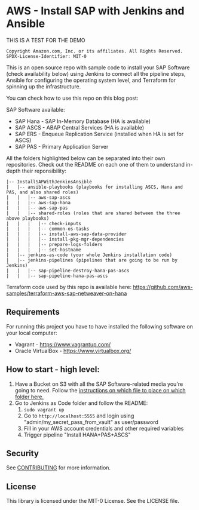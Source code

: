 # AWS - Install SAP with Jenkins and Ansible

THIS IS A TEST FOR THE DEMO

```
Copyright Amazon.com, Inc. or its affiliates. All Rights Reserved.
SPDX-License-Identifier: MIT-0
```

This is an open source repo with sample code to install your SAP Software (check availability below) using Jenkins to connect all the pipeline steps, Ansible for configuring the operating system level, and Terraform for spinning up the infrastructure.

You can check how to use this repo on this blog post: <insert blog post here>

SAP Software available:
* SAP Hana - SAP In-Memory Database (HA is available)
* SAP ASCS - ABAP Central Services (HA is available)
* SAP ERS - Enqueue Replication Service (installed when HA is set for ASCS)
* SAP PAS - Primary Application Server

All the folders highlighted below can be separated into their own repositories. Check out the README on each one of them to understand in-depth their reponsibility:

```
|-- InstallSAPWithJenkinsAnsible
|   |-- ansible-playbooks (playbooks for installing ASCS, Hana and PAS, and also shared roles)
|   |   |-- aws-sap-ascs
|   |   |-- aws-sap-hana
|   |   |-- aws-sap-pas
|   |   |-- shared-roles (roles that are shared between the three above playbooks)
|   |   |   |-- check-inputs
|   |   |   |-- common-os-tasks
|   |   |   |-- install-aws-sap-data-provider
|   |   |   |-- install-pkg-mgr-dependencies
|   |   |   |-- prepare-logs-folders
|   |   |   |-- set-hostname
|   |-- jenkins-as-code (your whole Jenkins installation code)
|   |-- jenkins-pipelines (pipelines that are going to be run by Jenkins)
|   |   |-- sap-pipeline-destroy-hana-pas-ascs
|   |   |-- sap-pipeline-hana-pas-ascs
```

Terraform code used by this repo is available here: https://github.com/aws-samples/terraform-aws-sap-netweaver-on-hana

## Requirements

For running this project you have to have installed the following software on your local computer:
* Vagrant - https://www.vagrantup.com/
* Oracle VirtualBox - https://www.virtualbox.org/

## How to start - high level:

1. Have a Bucket on S3 with all the SAP Software-related media you're going to need. Follow the <a href="https://docs.aws.amazon.com/launchwizard/latest/userguide/launch-wizard-sap-software-install-details.html">instructions on which file to place on which folder here.</a>
2. Go to Jenkins as Code folder and follow the README:
    1. ```sudo vagrant up```
    2. Go to ```http://localhost:5555``` and login using "admin/my_secret_pass_from_vault" as user/password
    3. Fill in your AWS account credentials and other required variables
    4. Trigger pipeline "Install HANA+PAS+ASCS"

## Security

See [CONTRIBUTING](CONTRIBUTING.md#security-issue-notifications) for more information.

## License

This library is licensed under the MIT-0 License. See the LICENSE file.